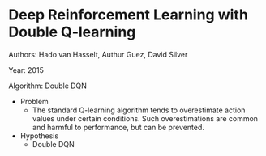 # Deep Reinforcement Learning with Double Q-learning

Authors: Hado van Hasselt, Authur Guez, David Silver

Year: 2015

Algorithm: Double DQN

- Problem
  - The standard Q-learning algorithm tends to overestimate action values under certain conditions. Such overestimations are common and harmful to performance, but can be prevented.
- Hypothesis
  - Double DQN 